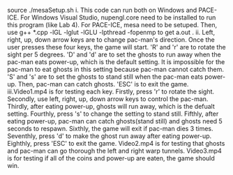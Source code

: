 source ./mesaSetup.sh
i. This code can run both on Windows and PACE-ICE. For Windows Visual Studio, nupengl.core need to be installed to run this program (like Lab 4).
   For PACE-ICE, mesa need to be setuped. Then, use g++ *.cpp -lGL -lglut -lGLU -lpthread -fopenmp to get a.out .
ii. Left, right, up, down arrow keys are to change pac-man's direction. Once the user presses these four keys, the game will start. 
   'R' and 'r' are to rotate the sight per 5 degrees. 
   'D' and 'd' are to set the ghosts to run away when the pac-man eats power-up, which is the default setting. It is impossible for the pac-man to eat ghosts in this setting because pac-man cannot catch them. 
   'S' and 's' are to set the ghosts to stand still when the pac-man eats power-up. Then, pac-man can catch ghosts.
   'ESC' is to exit the game.
iii.Video1.mp4 is for testing each key. Firstly, press 'r' to rotate the sight. Secondly, use left, right, up, down arrow keys to control the pac-man. Thirdly, after eating power-up, ghosts will run away, which is the defualt setting.
    Fourthly, press 's' to change the setting to stand still. Fifthly, after eating power-up, pac-man can catch ghosts(stand still) and ghosts need 5 seconds to respawn. Sixthly, the game will exit if pac-man dies 3 times.
    Seventhly, press 'd' to make the ghost run away after eating power-up. Eighthly, press 'ESC' to exit the game.
    Video2.mp4 is for testing that ghosts and pac-man can go thorough the left and right warp tunnels.
    Video3.mp4 is for testing if all of the coins and power-up are eaten, the game should win.
    
